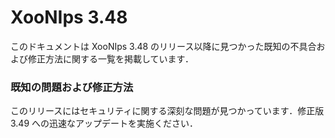 # XooNIps 3.48

このドキュメントは XooNIps 3.48 のリリース以降に見つかった既知の不具合および修正方法に関する一覧を掲載しています．

### 既知の問題および修正方法

このリリースにはセキュリティに関する深刻な問題が見つかっています．修正版 3.49 への迅速なアップデートを実施ください．

